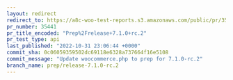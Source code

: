 ```yaml
---
layout: redirect
redirect_to: https://a8c-woo-test-reports.s3.amazonaws.com/public/pr/35441/api/index.html
pr_number: 35441
pr_title_encoded: "Prep%2Frelease+7.1.0+rc.2"
pr_test_type: api
last_published: "2022-10-31 23:06:44 +0000"
commit_sha: 0c06059359502dc69118e6328a737664f16e5108
commit_message: "Update woocommerce.php to prep for 7.1.0-rc.2"
branch_name: prep/release-7.1.0-rc.2
---
```

